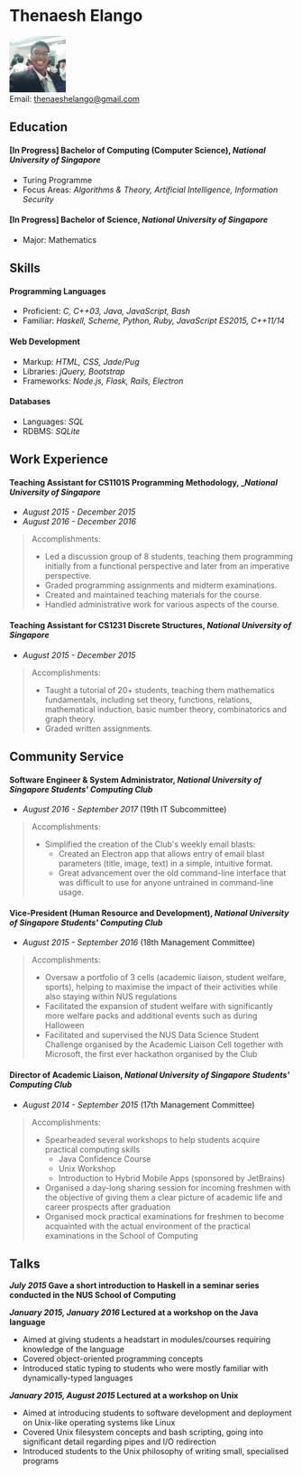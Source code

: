 # Thenaesh Elango

<img src="ThenaeshElango.jpg" width="100" /> <br>
Email: [thenaeshelango@gmail.com](thenaeshelango@gmail.com)<br>


## Education


#### [In Progress] Bachelor of Computing (Computer Science), _National University of Singapore_

* Turing Programme
* Focus Areas: _Algorithms & Theory, Artificial Intelligence, Information Security_


#### [In Progress] Bachelor of Science, _National University of Singapore_

* Major: Mathematics


## Skills


#### Programming Languages

  * Proficient: _C, C++03, Java, JavaScript, Bash_
  * Familiar: _Haskell, Scheme, Python, Ruby, JavaScript ES2015, C++11/14_

#### Web Development

  * Markup: _HTML, CSS, Jade/Pug_
  * Libraries: _jQuery, Bootstrap_
  * Frameworks: _Node.js, Flask, Rails, Electron_

#### Databases

  * Languages: _SQL_
  * RDBMS: _SQLite_


## Work Experience


#### Teaching Assistant for CS1101S Programming Methodology, __National University of Singapore_

* _August 2015 - December 2015_
* _August 2016 - December 2016_

> Accomplishments:
> 
> * Led a discussion group of 8 students, teaching them programming initially from a functional perspective and later from an imperative perspective.
> * Graded programming assignments and midterm examinations.
> * Created and maintained teaching materials for the course.
> * Handled administrative work for various aspects of the course.


#### Teaching Assistant for CS1231 Discrete Structures, _National University of Singapore_

* _August 2015 - December 2015_

> Accomplishments:
> 
> * Taught a tutorial of 20+ students, teaching them mathematics fundamentals, including set theory, functions, relations, mathematical induction, basic number theory, combinatorics and graph theory.
> * Graded written assignments.


## Community Service


#### Software Engineer & System Administrator, _National University of Singapore Students' Computing Club_

* _August 2016 - September 2017_ (19th IT Subcommittee)

> Accomplishments:
> 
> * Simplified the creation of the Club's weekly email blasts:
>   * Created an Electron app that allows entry of email blast parameters (title, image, text) in a simple, intuitive format.
>   * Great advancement over the old command-line interface that was difficult to use for anyone untrained in command-line usage.


#### Vice-President (Human Resource and Development), _National University of Singapore Students' Computing Club_

* _August 2015 - September 2016_ (18th Management Committee)

> Accomplishments:
> 
> * Oversaw a portfolio of 3 cells (academic liaison, student welfare, sports), helping to maximise the impact of their activities while also staying within NUS regulations
> * Facilitated the expansion of student welfare with significantly more welfare packs and additional events such as during Halloween
> * Facilitated and supervised the NUS Data Science Student Challenge organised by the Academic Liaison Cell together with Microsoft, the first ever hackathon organised by the Club


#### Director of Academic Liaison, _National University of Singapore Students' Computing Club_

* _August 2014 - September 2015_ (17th Management Committee)

> Accomplishments:
> 
> * Spearheaded several workshops to help students acquire practical computing skills
>   * Java Confidence Course
>   * Unix Workshop
>   * Introduction to Hybrid Mobile Apps (sponsored by JetBrains)
> * Organised a day-long sharing session for incoming freshmen with the objective of giving them a clear picture of academic life and career prospects after graduation
> * Organised mock practical examinations for freshmen to become acquainted with the actual environment of the practical examinations in the School of Computing



## Talks

**_July 2015_ Gave a short introduction to Haskell in a seminar series conducted in the NUS School of Computing**


**_January 2015, January 2016_ Lectured at a workshop on the Java language**

* Aimed at giving students a headstart in modules/courses requiring knowledge of the language
* Covered object-oriented programming concepts
* Introduced static typing to students who were mostly familiar with dynamically-typed languages


**_January 2015, August 2015_ Lectured at a workshop on Unix**

* Aimed at introducing students to software development and deployment on Unix-like operating systems like Linux
* Covered Unix filesystem concepts and bash scripting, going into significant detail regarding pipes and I/O redirection
* Introduced students to the Unix philosophy of writing small, specialised programs
